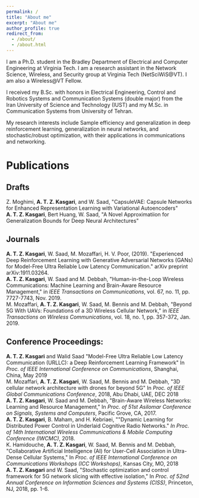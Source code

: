 ```yaml
---
permalink: /
title: "About me"
excerpt: "About me"
author_profile: true
redirect_from: 
  - /about/
  - /about.html
---
```


I am a Ph.D. student in the Bradley Department of Electrical and Computer Engineering at Virginia Tech. I am a research assistant in the Network Science, Wireless, and Security group at Virginia Tech (NetSciWiS@VT). I am also a Wireless@VT Fellow.

I received my B.Sc. with honors in Electrical Engineering, Control and Robotics Systems and Communication Systems (double major) from the Iran University of Science and Technology (IUST) and my M.Sc. in Communication Systems from University of Tehran.

My research interests include Sample efficiency and generalization in deep reinforcement learning, generalization in neural networks, and stochastic/robust optimization, with their applications in communications and networking.

Publications
======

**Drafts**
------
Z. Moghimi, **A. T. Z. Kasgari**, and W. Saad, "CapsuleVAE: Capsule Networks for Enhanced Representation Learning with Variational Autoencoders" <br>
**A. T. Z. Kasgari**, Bert Huang, W. Saad, "A Novel Approximatiion for Generalization Bounds for Deep Neural Architectures"

**Journals**
------
**A. T. Z. Kasgari**, W. Saad, M. Mozaffari, H. V. Poor, (2019). "Experienced Deep Reinforcement Learning with Generative Adversarial Networks (GANs) for Model-Free Ultra Reliable Low Latency Communication." arXiv preprint arXiv:1911.03264.<br>
**A. T. Z. Kasgari**, W. Saad and M. Debbah, "Human-in-the-Loop Wireless Communications: Machine Learning and Brain-Aware Resource Management," in *IEEE Transactions on Communications*, vol. 67, no. 11, pp. 7727-7743, Nov. 2019.<br>
M. Mozaffari, **A. T. Z. Kasgari**, W. Saad, M. Bennis and M. Debbah, "Beyond 5G With UAVs: Foundations of a 3D Wireless Cellular Network," in *IEEE Transactions on Wireless Communications*, vol. 18, no. 1, pp. 357-372, Jan. 2019. <br>

**Conference Proceedings:**
------
**A. T. Z. Kasgari** and Walid Saad "Model-Free Ultra Reliable Low Latency Communication (URLLC): a Deep Reinforcement Learning Framework" In *Proc. of IEEE International Conference on Communications*, Shanghai, China, May 2019 <br>
M. Mozaffari, **A. T. Z. Kasgari**, W. Saad, M. Bennis and M. Debbah, "3D cellular network architecture with drones for beyond 5G" In *Proc. of IEEE Global Communications Conference*, 2018, Abu Dhabi, UAE, DEC 2018 <br>
**A. T. Z. Kasgari**, W. Saad and M. Debbah, "Brain-Aware Wireless Networks: Learning and Resource Management," In *Proc. of 51st Asilomar Conference on Signals, Systems and Computers*, Pacific Grove, CA, 2017. <br>
**A. T. Z. Kasgari**, B. Maham, and H. Kebriaei, ""Dynamic Learning for Distributed Power Control in Underlaid Cognitive Radio Networks." *In Proc. of 14th International Wireless Communications & Mobile Computing Conference
(IWCMC)*, 2018. <br>
K. Hamidouche, **A. T. Z. Kasgari**, W. Saad, M. Bennis and M. Debbah, "Collaborative Artificial Intelligence (AI) for User-Cell Association in Ultra-Dense Cellular Systems," In *Proc. of IEEE International Conference on Communications Workshops (ICC Workshops)*, Kansas City, MO, 2018 <br>
**A. T. Z. Kasgari** and W. Saad, "Stochastic optimization and control framework for 5G network slicing with effective isolation," In *Proc. of 52nd Annual Conference on Information Sciences and Systems (CISS)*, Princeton, NJ, 2018, pp. 1-6. <br>